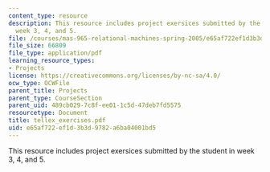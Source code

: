 ```yaml
---
content_type: resource
description: This resource includes project exersices submitted by the student in
  week 3, 4, and 5.
file: /courses/mas-965-relational-machines-spring-2005/e65af722ef1d3b3d9782a6ba04001bd5_tellex_exercises.pdf
file_size: 66809
file_type: application/pdf
learning_resource_types:
- Projects
license: https://creativecommons.org/licenses/by-nc-sa/4.0/
ocw_type: OCWFile
parent_title: Projects
parent_type: CourseSection
parent_uid: 489cb029-7c8f-ee01-1c5d-47deb7fd5575
resourcetype: Document
title: tellex_exercises.pdf
uid: e65af722-ef1d-3b3d-9782-a6ba04001bd5
---
```

This resource includes project exersices submitted by the student in week 3, 4, and 5.